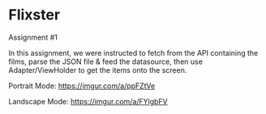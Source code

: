 # Flixster
Assignment #1


In this assignment, we were instructed to fetch from the API containing the films, parse the JSON file & feed the datasource, then use Adapter/ViewHolder to get the items onto the screen.



Portrait Mode: https://imgur.com/a/ppFZtVe

Landscape Mode: https://imgur.com/a/FYlgbFV
